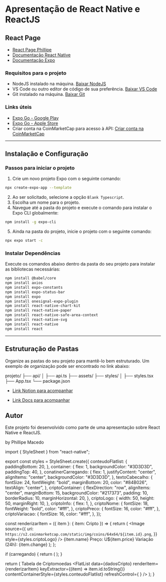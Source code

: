 
# Apresentação de React Native e ReactJS

## React Page

- [React Page Phillipe](https://phillipe17macedo.github.io/index.html)
- [Documentação React Native](https://reactnative.dev/docs/getting-started)
- [Documentação Expo](https://docs.expo.dev/)

### Requisitos para o projeto

- NodeJS instalado na máquina. [Baixar NodeJS](https://nodejs.org/en/download/)
- VS Code ou outro editor de código de sua preferência. [Baixar VS Code](https://code.visualstudio.com/)
- Git instalado na máquina. [Baixar Git](https://git-scm.com/download/win)

### Links úteis

- [Expo Go - Google Play](https://play.google.com/store/apps/details?id=host.exp.exponent)
- [Expo Go - Apple Store](https://apps.apple.com/app/expo-go/id982107779)
- Criar conta na CoinMarketCap para acesso à API: [Criar conta na CoinMarketCap](https://coinmarketcap.com/api/)

---

## Instalação e Configuração

### Passos para iniciar o projeto

1. Crie um novo projeto Expo com o seguinte comando:

```bash
npx create-expo-app --template
```

2. Ao ser solicitado, selecione a opção `Blank Typescript`.
3. Escolha um nome para o projeto.
4. Navegue até a pasta do projeto e execute o comando para instalar o Expo CLI globalmente:

```bash
npm install -g expo-cli
```

5. Ainda na pasta do projeto, inicie o projeto com o seguinte comando:

```bash
npx expo start -c
```

### Instalar Dependências

Execute os comandos abaixo dentro da pasta do seu projeto para instalar as bibliotecas necessárias:

```bash
npm install @babel/core
npm install axios
npm install expo-constants
npm install expo-status-bar
npm install expo
npm install onesignal-expo-plugin
npm install react-native-chart-kit
npm install react-native-paper
npm install react-native-safe-area-context
npm install react-native-svg
npm install react-native
npm install react
```

---

## Estruturação de Pastas

Organize as pastas do seu projeto para mantê-lo bem estruturado. Um exemplo de organização pode ser encontrado no link abaixo:

projeto/
├── api/
│   ├── api.ts
├── assets/
├── styles/
│   ├── styles.tsx
├── App.tsx
└── package.json

- [Link Notion para acompanhar](https://www.notion.so/Introdu-o-React-Native-1222bf77ef438079a0d2d7493e6daf6a?pvs=4)

- [Link Docs para acompanhar](https://www.notion.so/Introdu-o-React-Native-1222bf77ef438079a0d2d7493e6daf6a?pvs=4)

## Autor

Este projeto foi desenvolvido como parte de uma apresentação sobre React Native e ReactJS.

by Phillipe Macedo

import { StyleSheet } from "react-native";

export const styles = StyleSheet.create({
  conteudoFlatlist: {
    paddingBottom: 20,
  },
  container: {
    flex: 1,
    backgroundColor: "#3D3D3D",
    paddingTop: 40,
  },
  conatinerCarregando: {
    flex: 1,
    justifyContent: "center",
    alignItems: "center",
    backgroundColor: "#3D3D3D",
  },
  textoCabecalho: {
    fontSize: 24,
    fontWeight: "bold",
    marginBottom: 20,
    color: "#84B026",
    textAlign: "center",
  },
  criptoContainer: {
    flexDirection: "row",
    alignItems: "center",
    marginBottom: 15,
    backgroundColor: "#217373",
    padding: 10,
    borderRadius: 10,
    marginHorizontal: 20,
  },
  criptoLogo: {
    width: 50,
    height: 50,
    marginRight: 10,
  },
  criptoInfo: {
    flex: 1,
  },
  criptoNome: {
    fontSize: 18,
    fontWeight: "bold",
    color: "#fff",
  },
  criptoPreco: {
    fontSize: 16,
    color: "#fff",
  },
  criptoVariacao: {
    fontSize: 16,
    color: "#fff",
  },
});

const renderizarItem = ({ item }: { item: Cripto }) => {
    return (
      <View style={styles.criptoContainer}>
        <Image
          source={{
            uri: `https://s2.coinmarketcap.com/static/img/coins/64x64/${item.id}.png`,
          }}
          style={styles.criptoLogo}
        />
        <View style={styles.criptoInfo}>
          <Text style={styles.criptoNome}>{item.name}</Text>
          <Text style={styles.criptoPreco}>Preço: U${item.price}</Text>
          <Text style={styles.criptoVariacao}>
            Variação (24h): {item.change}
          </Text>
        </View>
      </View>
    );
  };

  if (carregando) {
    return (
      <View style={styles.conatinerCarregando}>
        <ActivityIndicator size="large" color="#84B026" />
      </View>
    );
  }

  return (
    <SafeAreaProvider>
      <View style={styles.container}>
        <Text style={styles.textoCabecalho}>Tabela de Criptomoedas</Text>
        <FlatList
          data={dadosCripto}
          renderItem={renderizarItem}
          keyExtractor={(item) => item.id.toString()}
          contentContainerStyle={styles.conteudoFlatlist}
          refreshControl={
            <RefreshControl
              refreshing={recarregando}
              onRefresh={onRecarregar}
            />
          }
        />
      </View>
    </SafeAreaProvider>
  );
}
